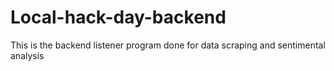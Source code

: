 # Local-hack-day-backend
This is the backend listener program done for data scraping and sentimental analysis
